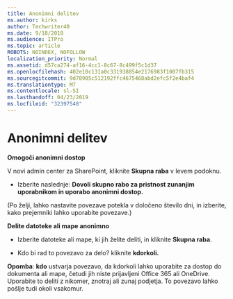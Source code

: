 ```yaml
---
title: Anonimni delitev
ms.author: kirks
author: Techwriter40
ms.date: 9/18/2018
ms.audience: ITPro
ms.topic: article
ROBOTS: NOINDEX, NOFOLLOW
localization_priority: Normal
ms.assetid: d57ca274-af16-4cc1-8c67-8c499f5c1d37
ms.openlocfilehash: 402e10c131a0c331938854e2176983f1007fb315
ms.sourcegitcommit: 9d78905c512192ffc4675468abd2efc5f2e4baf4
ms.translationtype: MT
ms.contentlocale: sl-SI
ms.lasthandoff: 04/23/2019
ms.locfileid: "32397548"
---
```

# <a name="anonymous-sharing"></a>Anonimni delitev

 **Omogoči anonimni dostop**
  
V novi admin center za SharePoint, kliknite **Skupna raba** v levem podoknu. 
  
- Izberite naslednje: **Dovoli skupno rabo za pristnost zunanjim uporabnikom in uporabo anonimni dostop.**
  
(Po želji, lahko nastavite povezave potekla v določeno število dni, in izberite, kako prejemniki lahko uporabite povezave.)
    
 **Delite datoteke ali mape anonimno**
  
- Izberite datoteke ali mape, ki jih želite deliti, in kliknite **Skupna raba**. 
    
- Kdo bi rad to povezavo za delo? kliknite **kdorkoli.**
  
 **Opomba**: **kdo** ustvarja povezavo, da kdorkoli lahko uporabite za dostop do dokumenta ali mape, četudi jih niste prijavljeni Office 365 ali OneDrive. Uporabite to deliti z nikomer, znotraj ali zunaj podjetja. To povezavo lahko pošlje tudi okoli vsakomur. 
    


